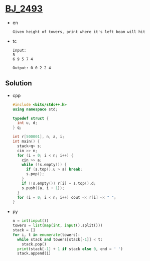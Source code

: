 # [BJ_2493](https://acmicpc.net/problem/2493)

* en

  ```en
  Given height of towers, print where it's left beam will hit
  ```

* tc

  ```tc
  Input:
  5
  6 9 5 7 4

  Output: 0 0 2 2 4
  ```

## Solution

* cpp

  ```cpp
  #include <bits/stdc++.h>
  using namespace std;

  typedef struct {
    int u, d;
  } q;

  int r[500001], n, a, i;
  int main() {
    stack<q> s;
    cin >> n;
    for (i = 0; i < n; i++) {
      cin >> a;
      while (!s.empty()) {
        if (s.top().u > a) break;
        s.pop();
      }
      if (!s.empty()) r[i] = s.top().d;
      s.push({a, i + 1});
    }
    for (i = 0; i < n; i++) cout << r[i] << " ";
  }
  ```

* py

  ```py
  n = int(input())
  towers = list(map(int, input().split()))
  stack = []
  for i, t in enumerate(towers):
    while stack and towers[stack[-1]] < t:
      stack.pop()
    print(stack[-1] + 1 if stack else 0, end = ' ')
    stack.append(i)
  ```
